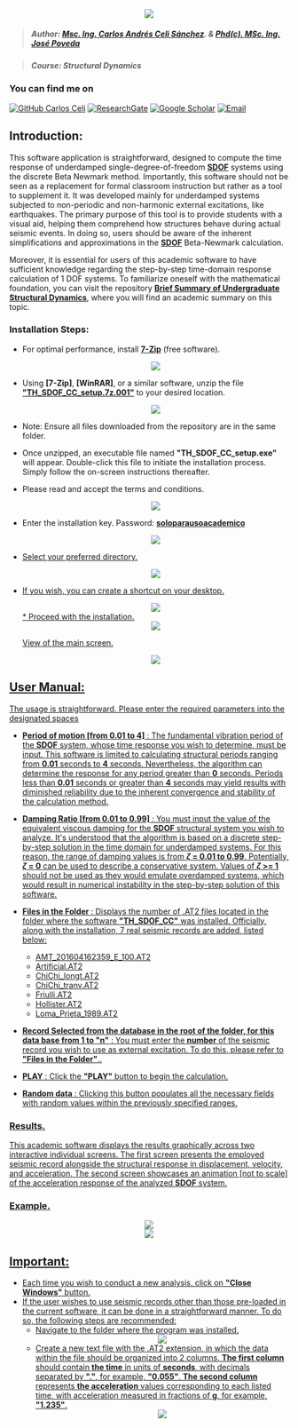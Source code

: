 <div align="center">
    <img src="https://github.com/Normando1945/Normando1945.github.io/assets/62081230/1ac0bf1d-67cd-43f6-87b0-141417a606db">
</div>

>##### Author:                 [Msc. Ing. Carlos Andrés Celi Sánchez](https://www.researchgate.net/profile/Carlos-Celi). & [Phd(c). MSc. Ing. José Poveda](https://www.torrefuerte.com)

>##### Course:                 Structural Dynamics


### **You can find me on**
[![GitHub Carlos Celi](https://img.shields.io/github/followers/Normando1945?label=follow&style=social)](https://github.com/Normando1945)
[![ResearchGate](https://img.shields.io/badge/-ResearchGate-00CCBB?style=social&logo=researchgate)](https://www.researchgate.net/profile/Carlos-Celi)
[![Google Scholar](https://img.shields.io/badge/-Google%20Scholar-4285F4?style=social&logo=google)](https://scholar.google.com.ec/citations?hl=es&user=yR4Gz7kAAAAJ)
<a href="Carlos Celi:normando1945@gmail.com"><img alt="Email" src="https://img.shields.io/badge/Email-normando1945@gmail.com-blue?style=flat&logo=gmail"></a>


## Introduction:
This software application is straightforward, designed to compute the time response of underdamped single-degree-of-freedom **[SDOF](https://en.wikipedia.org/wiki/Vibration)** systems using the discrete Beta Newmark method. Importantly, this software should not be seen as a replacement for formal classroom instruction but rather as a tool to supplement it. It was developed mainly for underdamped systems subjected to non-periodic and non-harmonic external excitations, like earthquakes. The primary purpose of this tool is to provide students with a visual aid, helping them comprehend how structures behave during actual seismic events. In doing so, users should be aware of the inherent simplifications and approximations in the **[SDOF](https://en.wikipedia.org/wiki/Vibration)** Beta-Newmark calculation.

Moreover, it is essential for users of this academic software to have sufficient knowledge regarding the step-by-step time-domain response calculation of 1 DOF systems. To familiarize oneself with the mathematical foundation, you can visit the repository **[Brief Summary of Undergraduate Structural Dynamics](https://github.com/Normando1945/Normando1945.github.io)**, where you will find an academic summary on this topic.

### Installation Steps:
* For optimal performance, install **[7-Zip](https://www.7-zip.org/)** (free software).
  
    <div align="center">
        <img src= "https://github.com/Normando1945/Seismic-Time-Response-of-SDOF/assets/62081230/fed842ae-e290-40b7-a082-b557228eff39">
    </div>
* Using **[7-Zip]**, **[WinRAR]**, or a similar software, unzip the file **<u>"TH_SDOF_CC_setup.7z.001"</u>** to your desired location.
  
    <div align="center">
        <img src= "https://github.com/Normando1945/Seismic-Time-Response-of-SDOF/assets/62081230/236e6dd1-6147-4b4a-8061-7f950d0a8b95">
    </div>
    
* Note: Ensure all files downloaded from the repository are in the same folder.
* Once unzipped, an executable file named **"TH_SDOF_CC_setup.exe"** will appear. Double-click this file to initiate the installation process. Simply follow the on-screen instructions thereafter.
* Please read and accept the terms and conditions.
  <div align="center">
        <img src= "https://github.com/Normando1945/Seismic-Time-Response-of-SDOF/assets/62081230/3769f8e5-29c7-4013-9d5b-35564187be68">
  </div>
* Enter the installation key. Password: **<u>soloparausoacademico<u>**
  <div align="center">
      <img src= "https://github.com/Normando1945/Seismic-Time-Response-of-SDOF/assets/62081230/cc18dacd-f6be-4952-8918-c395d16a3af0">
  </div>
* Select your preferred directory.
  <div align="center">
      <img src= "https://github.com/Normando1945/Seismic-Time-Response-of-SDOF/assets/62081230/b781f405-a9f6-41bc-84f6-1c9b95adfc48">
  </div>
* If you wish, you can create a shortcut on your desktop.
  <div align="center">
      <img src= "https://github.com/Normando1945/Seismic-Time-Response-of-SDOF/assets/62081230/a39da2e6-cad3-4b66-a4af-082c1bcacf1b">
  </div>
  * Proceed with the installation.
  <div align="center">
      <img src= "https://github.com/Normando1945/Seismic-Time-Response-of-SDOF/assets/62081230/766c1a02-f343-48f8-8b8c-89958c3d1fb2">
  </div>

  View of the main screen.
  <div align="center">
      <img src= "https://github.com/Normando1945/Seismic-Time-Response-of-SDOF/assets/62081230/ac9b4f1a-82c0-4a9c-8e91-28586ccc906b">
  </div>
  


## User Manual:

The usage is straightforward. Please enter the required parameters into the designated spaces

* **Period of motion [from 0.01 to 4]** : The fundamental vibration period of the **SDOF** system, whose time response you wish to determine, must be input. This software is limited to calculating structural periods ranging from **0.01** seconds to **4** seconds. Nevertheless, the algorithm can determine the response for any period greater than **0** seconds. Periods less than **0.01** seconds or greater than **4** seconds may yield results with diminished reliability due to the inherent convergence and stability of the calculation method.
  
* **Damping Ratio [from 0.01 to 0.99]** : You must input the value of the equivalent viscous damping for the **SDOF** structural system you wish to analyze. It's understood that the algorithm is based on a discrete step-by-step solution in the time domain for underdamped systems. For this reason, the range of damping values is from **$\zeta$ = 0.01 to 0.99**. Potentially, **$\zeta$ = 0** can be used to describe a conservative system. Values of **$\zeta$ >= 1** should not be used as they would emulate overdamped systems, which would result in numerical instability in the step-by-step solution of this software.

* **Files in the Folder** : Displays the number of .AT2 files located in the folder where the software **"TH_SDOF_CC"** was installed. Officially, along with the installation, 7 real seismic records are added, listed below:
  - AMT_201604162359_E_100.AT2
  - Artificial.AT2
  - ChiChi_longt.AT2
  - ChiChi_tranv.AT2
  - Friulli.AT2
  - Hollister.AT2
  - Loma_Prieta_1989.AT2

* **Record Selected from the database in the root of the folder, for this data base from 1 to "n"** : You must enter the **number** of the seismic record you wish to use as external excitation. To do this, please refer to **"Files in the Folder"**..
* **PLAY** : Click the **"PLAY"** button to begin the calculation.
* **Random data** : Clicking this button populates all the necessary fields with random values within the previously specified ranges.

### Results.
This academic software displays the results graphically across two interactive individual screens. The first screen presents the employed seismic record alongside the structural response in displacement, velocity, and acceleration. The second screen showcases an animation [not to scale] of the acceleration response of the analyzed **SDOF** system.

### Example.
  <div align="center">
      <img src= "https://github.com/Normando1945/Seismic-Time-Response-of-SDOF/assets/62081230/8d20e7f9-ddfd-4bf3-8421-5f9ee07d2151">
  </div>
  <div align="center">
      <img src= "https://github.com/Normando1945/Seismic-Time-Response-of-SDOF/assets/62081230/4355650d-9b52-41a8-baf5-60647d3180bc">
  </div>

## Important: 
 - Each time you wish to conduct a new analysis, click on **"Close Windows"** button.
 - If the user wishes to use seismic records other than those pre-loaded in the current software, it can be done in a straightforward manner. To do so, the following steps are recommended:
    - Navigate to the folder where the program was installed.
          <div align="center">
              <img src= "https://github.com/Normando1945/Seismic-Time-Response-of-SDOF/assets/62081230/a7eac18b-80ad-465d-9fef-b0c9bcb10577">
          </div>
   - Create a new text file with the .AT2 extension, in which the data within the file should be organized into 2 columns. **The first column** should contain **the time** in units of **seconds**, with decimals separated by **"."**, for example, **"0.055"**. **The second column** represents **the acceleration** values corresponding to each listed time, with acceleration measured in fractions of **g**, for example, **"1.235"**.
          <div align="center">
              <img src= "https://github.com/Normando1945/Seismic-Time-Response-of-SDOF/assets/62081230/67dcd4cd-e09b-41ff-9d7c-674702b0b17d">
          </div>
